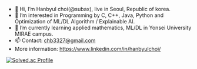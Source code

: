 - 👋 Hi, I’m Hanbyul choi(@subax), live in Seoul, Republic of korea.
- 👀 I’m interested in Programming by C, C++, Java, Python and Optimization of ML/DL Algorithm / Explainable AI.
- 🌱 I’m currently learning applied mathematics, ML/DL in Yonsei University MIRAE campus.
- 📫 Contact: chb3327@gmail.com
- More information: https://www.linkedin.com/in/hanbyulchoi/

<!---
Subax/Subax is a ✨ special ✨ repository because its `README.md` (this file) appears on your GitHub profile.
You can click the Preview link to take a look at your changes.
--->

[![Solved.ac Profile](http://mazassumnida.wtf/api/v2/generate_badge?boj=chb3327)](https://solved.ac/chb3327/)
